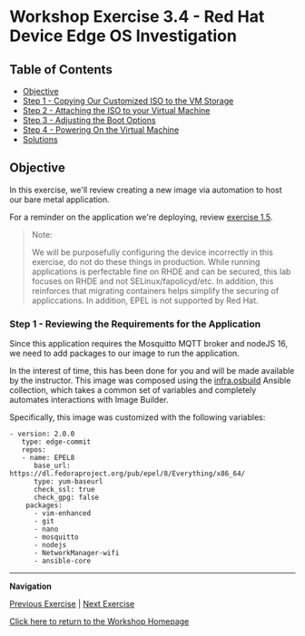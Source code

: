 # Workshop Exercise 3.4 - Red Hat Device Edge OS Investigation

## Table of Contents

* [Objective](#objective)
* [Step 1 - Copying Our Customized ISO to the VM Storage](#step-1---copying-our-customized-iso-to-the-vm-storage)
* [Step 2 - Attaching the ISO to your Virtual Machine](#step-2---attaching-the-iso-to-your-virtual-machine)
* [Step 3 - Adjusting the Boot Options](#step-3---adjusting-the-boot-options)
* [Step 4 - Powering On the Virtual Machine](#step-4---powering-on-the-virtual-machine)
* [Solutions](#solutions)

## Objective

In this exercise, we'll review creating a new image via automation to host our bare metal application.

For a reminder on the application we're deploying, review [exercise 1.5](../1.5-application-intro).

> Note:
>
> We will be purposefully configuring the device incorrectly in this exercise, do not do these things in production. While running applications is perfectable fine on RHDE and can be secured, this lab focuses on RHDE and not SELinux/fapolicyd/etc. In addition, this reinforces that migrating containers helps simplify the securing of appliccations. In addition, EPEL is not supported by Red Hat.

### Step 1 - Reviewing the Requirements for the Application

Since this application requires the Mosquitto MQTT broker and nodeJS 16, we need to add packages to our image to run the application.

In the interest of time, this has been done for you and will be made available by the instructor. This image was composed using the [infra.osbuild](https://github.com/redhat-cop/infra.osbuild) Ansible collection, which takes a common set of variables and completely automates interactions with Image Builder.

Specifically, this image was customized with the following variables:
```
- version: 2.0.0
   type: edge-commit
   repos:
   - name: EPEL8
      base_url: https://dl.fedoraproject.org/pub/epel/8/Everything/x86_64/
      type: yum-baseurl
      check_ssl: true
      check_gpg: false
    packages:
      - vim-enhanced
      - git
      - nano
      - mosquitto
      - nodejs
      - NetworkManager-wifi
      - ansible-core
```

---
**Navigation**

[Previous Exercise](../3.3-ztp-intro) | [Next Exercise](../4.1-bare-metal-image)

[Click here to return to the Workshop Homepage](../README.md)
